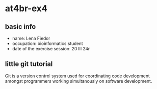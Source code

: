 # at4br-ex4

## basic info
- name: Lena Fiedor
- occupation: bioinformatics student
- date of the exercise session: 20 III 24r

## little git tutorial
Git is a version control system used for coordinating code development amongst programmers working simultanously on software development.

